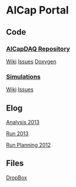<HEAD>
<link rel="shortcut icon" type="image/x-icon" href="https://alcap-org.github.io/favicon.ico">
</HEAD>

# AlCap Portal

## Code

### [AlCapDAQ Repository](https://github.com/alcap-org/AlcapDAQ)
[Wiki](https://github.com/alcap-org/AlcapDAQ/wiki)
[Issues](https://github.com/alcap-org/AlcapDAQ/issues?state=open)
[Doxygen](http://alcap-org.github.io/doxygen/AlcapDAQ/develop/index.html)

### [Simulations](https://github.com/alcap-org/g4sim)
[Wiki](https://github.com/alcap-org/g4sim/wiki)
[Issues](https://github.com/alcap-org/g4sim/issues?state=open)


## Elog
[Analysis 2013](https://muon.npl.washington.edu/elog/mu2e/Analysis-R13/)

[Run 2013](https://muon.npl.washington.edu/elog/mu2e/RunPSI2013/)

[Run Planning 2012](https://muon.npl.washington.edu/elog/mu2e/Capture2012/)

## Files

[DropBox](https://www.dropbox.com/home/AlCap)
